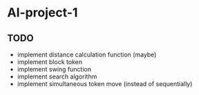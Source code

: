# AI-project-1

TODO
-----------------------------------------
- implement distance calculation function (maybe)
- implement block token
- implement swing function
- implement search algorithm
- implement simultaneous token move (instead of sequentially)
